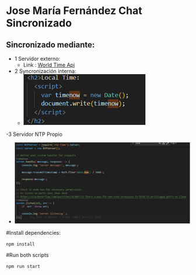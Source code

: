 # Jose María Fernández Chat Sincronizado
## Sincronizado mediante:
 - 1 Servidor externo:
    - Link : [World Time Api](http://worldtimeapi.org/api/timezone/Europe/Madrid)
 - 2 Syncronización interna:
   - <img src="/Images/image.png">
 -3 Servidor NTP Propio
  - <img src="/Images/NTPSERVER.png">

#Install dependencies:
````
npm install
````
#Run both scripts
````
npm run start
````
